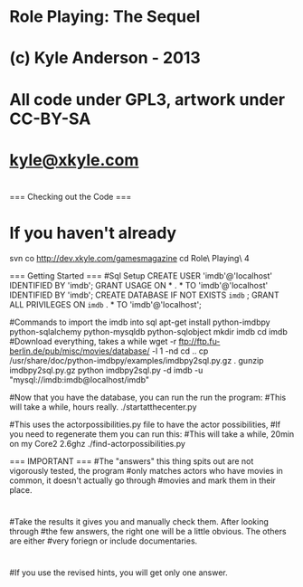 # Role Playing: The Sequel
# (c) Kyle Anderson - 2013
# All code under GPL3, artwork under CC-BY-SA
# kyle@xkyle.com
#

=== Checking out the Code ===
# If you haven't already
svn co http://dev.xkyle.com/gamesmagazine
cd Role\ Playing\ 4

=== Getting Started ===
#Sql Setup
CREATE USER 'imdb'@'localhost' IDENTIFIED BY 'imdb';
GRANT USAGE ON * . * TO 'imdb'@'localhost' IDENTIFIED BY 'imdb';
CREATE DATABASE IF NOT EXISTS `imdb` ;
GRANT ALL PRIVILEGES ON `imdb` . * TO 'imdb'@'localhost';

#Commands to import the imdb into sql
apt-get install python-imdbpy python-sqlalchemy python-mysqldb python-sqlobject
mkdir imdb
cd imdb
#Download everything, takes a while
wget -r ftp://ftp.fu-berlin.de/pub/misc/movies/database/ -l 1 -nd
cd ..
cp /usr/share/doc/python-imdbpy/examples/imdbpy2sql.py.gz .
gunzip imdbpy2sql.py.gz
python imdbpy2sql.py -d imdb -u "mysql://imdb:imdb@localhost/imdb"


#Now that you have the database, you can run the run the program:
#This will take a while, hours really.
./startatthecenter.py

#This uses the actorpossibilities.py file to have the actor possibilities,
#If you need to regenerate them you can run this:
#This will take a while, 20min on my Core2 2.6ghz
./find-actorpossibilities.py

=== IMPORTANT ===
#The "answers" this thing spits out are not vigorously tested, the program
#only matches actors who have movies in common, it doesn't actually go through 
#movies and mark them in their place. 
#
#Take the results it gives you and manually check them. After looking through 
#the few answers, the right one will be a little obvious. The others are either 
#very foriegn or include documentaries.
# 
#If you use the revised hints, you will get only one answer.
